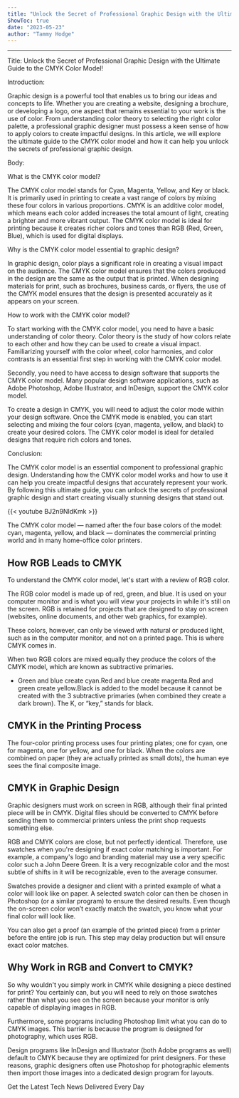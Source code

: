 ```yaml
---
title: "Unlock the Secret of Professional Graphic Design with the Ultimate Guide to the CMYK Color Model!"
ShowToc: true 
date: "2023-05-23"
author: "Tammy Hodge"
---
```

*****
Title: Unlock the Secret of Professional Graphic Design with the Ultimate Guide to the CMYK Color Model!

Introduction:

Graphic design is a powerful tool that enables us to bring our ideas and concepts to life. Whether you are creating a website, designing a brochure, or developing a logo, one aspect that remains essential to your work is the use of color. From understanding color theory to selecting the right color palette, a professional graphic designer must possess a keen sense of how to apply colors to create impactful designs. In this article, we will explore the ultimate guide to the CMYK color model and how it can help you unlock the secrets of professional graphic design.

Body:

What is the CMYK color model?

The CMYK color model stands for Cyan, Magenta, Yellow, and Key or black. It is primarily used in printing to create a vast range of colors by mixing these four colors in various proportions. CMYK is an additive color model, which means each color added increases the total amount of light, creating a brighter and more vibrant output. The CMYK color model is ideal for printing because it creates richer colors and tones than RGB (Red, Green, Blue), which is used for digital displays.

Why is the CMYK color model essential to graphic design?

In graphic design, color plays a significant role in creating a visual impact on the audience. The CMYK color model ensures that the colors produced in the design are the same as the output that is printed. When designing materials for print, such as brochures, business cards, or flyers, the use of the CMYK model ensures that the design is presented accurately as it appears on your screen.

How to work with the CMYK color model?

To start working with the CMYK color model, you need to have a basic understanding of color theory. Color theory is the study of how colors relate to each other and how they can be used to create a visual impact. Familiarizing yourself with the color wheel, color harmonies, and color contrasts is an essential first step in working with the CMYK color model.

Secondly, you need to have access to design software that supports the CMYK color model. Many popular design software applications, such as Adobe Photoshop, Adobe Illustrator, and InDesign, support the CMYK color model.

To create a design in CMYK, you will need to adjust the color mode within your design software. Once the CMYK mode is enabled, you can start selecting and mixing the four colors (cyan, magenta, yellow, and black) to create your desired colors. The CMYK color model is ideal for detailed designs that require rich colors and tones.

Conclusion:

The CMYK color model is an essential component to professional graphic design. Understanding how the CMYK color model works and how to use it can help you create impactful designs that accurately represent your work. By following this ultimate guide, you can unlock the secrets of professional graphic design and start creating visually stunning designs that stand out.

{{< youtube BJ2n9NldKmk >}} 




The CMYK color model — named after the four base colors of the model: cyan, magenta, yellow, and black — dominates the commercial printing world and in many home-office color printers.

 
##   How RGB Leads to CMYK  
 

To understand the CMYK color model, let's start with a review of RGB color.

 

The RGB color model is made up of red, green, and blue. It is used on your computer monitor and is what you will view your projects in while it's still on the screen. RGB is retained for projects that are designed to stay on screen (websites, online documents, and other web graphics, for example). 

 

These colors, however, can only be viewed with natural or produced light, such as in the computer monitor, and not on a printed page. This is where CMYK comes in.

 

When two RGB colors are mixed equally they produce the colors of the CMYK model, which are known as subtractive primaries.

 
- Green and blue create cyan.Red and blue create magenta.Red and green create yellow.Black is added to the model because it cannot be created with the 3 subtractive primaries (when combined they create a dark brown). The K, or “key,” stands for black.

 
##   CMYK in the Printing Process  
 

The four-color printing process uses four printing plates; one for cyan, one for magenta, one for yellow, and one for black. When the colors are combined on paper (they are actually printed as small dots), the human eye sees the final composite image.

 
##   CMYK in Graphic Design  
 

Graphic designers must work on screen in RGB, although their final printed piece will be in CMYK. Digital files should be converted to CMYK before sending them to commercial printers unless the print shop requests something else.

 

RGB and CMYK colors are close, but not perfectly identical. Therefore, use swatches when you're designing if exact color matching is important. For example, a company's logo and branding material may use a very specific color such a John Deere Green. It is a very recognizable color and the most subtle of shifts in it will be recognizable, even to the average consumer.

 

Swatches provide a designer and client with a printed example of what a color will look like on paper. A selected swatch color can then be chosen in Photoshop (or a similar program) to ensure the desired results. Even though the on-screen color won’t exactly match the swatch, you know what your final color will look like.

 

You can also get a proof (an example of the printed piece) from a printer before the entire job is run. This step may delay production but will ensure exact color matches.

 
##   Why Work in RGB and Convert to CMYK?  
 

So why wouldn't you simply work in CMYK while designing a piece destined for print? You certainly can, but you will need to rely on those swatches rather than what you see on the screen because your monitor is only capable of displaying images in RGB.

 

Furthermore, some programs including Photoshop limit what you can do to CMYK images. This barrier is because the program is designed for photography, which uses RGB.

 

Design programs like InDesign and Illustrator (both Adobe programs as well) default to CMYK because they are optimized for print designers. For these reasons, graphic designers often use Photoshop for photographic elements then import those images into a dedicated design program for layouts.

 

Get the Latest Tech News Delivered Every Day




